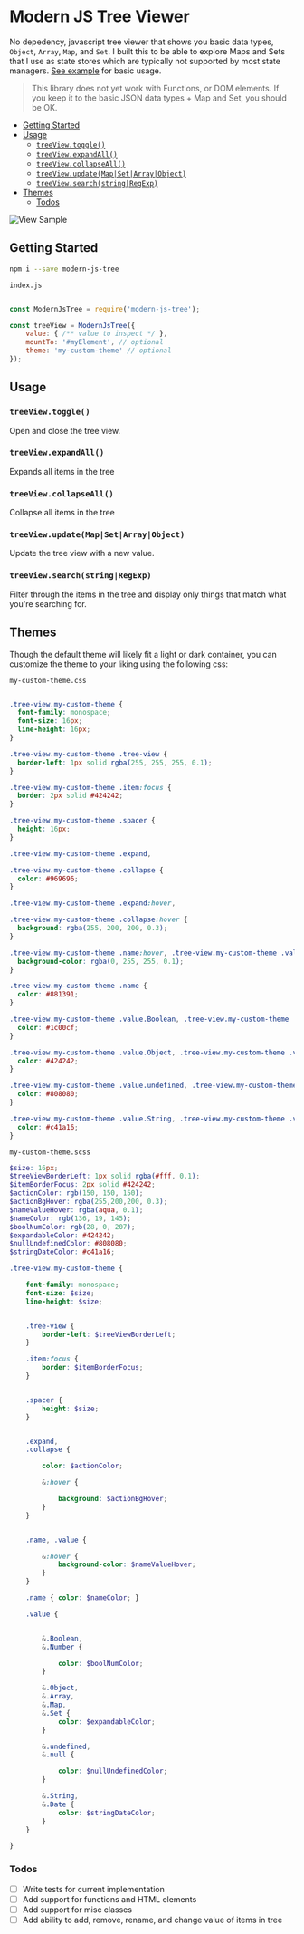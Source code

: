 # Modern JS Tree Viewer <!-- omit in TOC -->

No depedency, javascript tree viewer that shows you basic data types, `Object`, `Array`, `Map`, and `Set`. I built this to be able to explore Maps and Sets that I use as state stores which are typically not supported by most state managers. [See example](example/) for basic usage.

> This library does not yet work with Functions, or DOM elements. If you keep it to the basic JSON data types + Map and Set, you should be OK.

- [Getting Started](#getting-started)
- [Usage](#usage)
  - [`treeView.toggle()`](#treeviewtoggle)
  - [`treeView.expandAll()`](#treeviewexpandall)
  - [`treeView.collapseAll()`](#treeviewcollapseall)
  - [`treeView.update(Map|Set|Array|Object)`](#treeviewupdatemapsetarrayobject)
  - [`treeView.search(string|RegExp)`](#treeviewsearchstringregexp)
- [Themes](#themes)
  - [Todos](#todos)

![View Sample](assets/modern-js-tree.gif)

## Getting Started

```bash
npm i --save modern-js-tree
```

`index.js`

```js

const ModernJsTree = require('modern-js-tree');

const treeView = ModernJsTree({
    value: { /** value to inspect */ },
    mountTo: '#myElement', // optional
    theme: 'my-custom-theme' // optional
});
```

## Usage

### `treeView.toggle()`

Open and close the tree view.

### `treeView.expandAll()`

Expands all items in the tree

### `treeView.collapseAll()`

Collapse all items in the tree

### `treeView.update(Map|Set|Array|Object)`

Update the tree view with a new value.

### `treeView.search(string|RegExp)`

Filter through the items in the tree and display only things that match what you're searching for.

## Themes

Though the default theme will likely fit a light or dark container, you can customize the theme to your liking using the following css:

`my-custom-theme.css`

```css

.tree-view.my-custom-theme {
  font-family: monospace;
  font-size: 16px;
  line-height: 16px;
}

.tree-view.my-custom-theme .tree-view {
  border-left: 1px solid rgba(255, 255, 255, 0.1);
}

.tree-view.my-custom-theme .item:focus {
  border: 2px solid #424242;
}

.tree-view.my-custom-theme .spacer {
  height: 16px;
}

.tree-view.my-custom-theme .expand,

.tree-view.my-custom-theme .collapse {
  color: #969696;
}

.tree-view.my-custom-theme .expand:hover,

.tree-view.my-custom-theme .collapse:hover {
  background: rgba(255, 200, 200, 0.3);
}

.tree-view.my-custom-theme .name:hover, .tree-view.my-custom-theme .value:hover {
  background-color: rgba(0, 255, 255, 0.1);
}

.tree-view.my-custom-theme .name {
  color: #881391;
}

.tree-view.my-custom-theme .value.Boolean, .tree-view.my-custom-theme .value.Number {
  color: #1c00cf;
}

.tree-view.my-custom-theme .value.Object, .tree-view.my-custom-theme .value.Array, .tree-view.my-custom-theme .value.Map, .tree-view.my-custom-theme .value.Set {
  color: #424242;
}

.tree-view.my-custom-theme .value.undefined, .tree-view.my-custom-theme .value.null {
  color: #808080;
}

.tree-view.my-custom-theme .value.String, .tree-view.my-custom-theme .value.Date {
  color: #c41a16;
}
```

`my-custom-theme.scss`

```scss
$size: 16px;
$treeViewBorderLeft: 1px solid rgba(#fff, 0.1);
$itemBorderFocus: 2px solid #424242;
$actionColor: rgb(150, 150, 150);
$actionBgHover: rgba(255,200,200, 0.3);
$nameValueHover: rgba(aqua, 0.1);
$nameColor: rgb(136, 19, 145);
$boolNumColor: rgb(28, 0, 207);
$expandableColor: #424242;
$nullUndefinedColor: #808080;
$stringDateColor: #c41a16;

.tree-view.my-custom-theme {

    font-family: monospace;
    font-size: $size;
    line-height: $size;


    .tree-view {
        border-left: $treeViewBorderLeft;
    }

    .item:focus {
        border: $itemBorderFocus;
    }


    .spacer {
        height: $size;
    }


    .expand,
    .collapse {

        color: $actionColor;

        &:hover {

            background: $actionBgHover;
        }
    }


    .name, .value {

        &:hover {
            background-color: $nameValueHover;
        }
    }

    .name { color: $nameColor; }

    .value {


        &.Boolean,
        &.Number {

            color: $boolNumColor;
        }

        &.Object,
        &.Array,
        &.Map,
        &.Set {
            color: $expandableColor;
        }

        &.undefined,
        &.null {

            color: $nullUndefinedColor;
        }

        &.String,
        &.Date {
            color: $stringDateColor;
        }
    }

}
```


### Todos

- [ ] Write tests for current implementation
- [ ] Add support for functions and HTML elements
- [ ] Add support for misc classes
- [ ] Add ability to add, remove, rename, and change value of items in tree